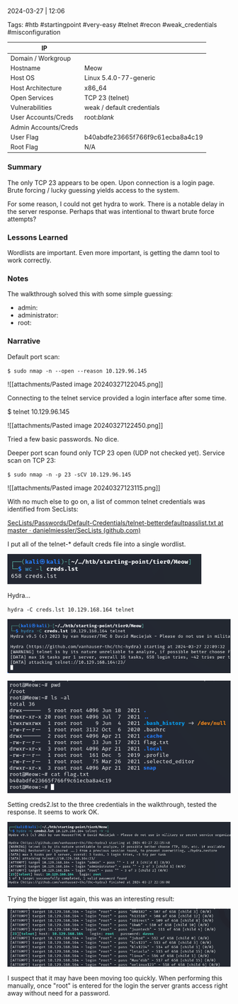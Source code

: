 2024-03-27 | 12:06

Tags: #htb #startingpoint #very-easy #telnet #recon #weak_credentials #misconfiguration



| IP                   |                                  |
| -------------------- | -------------------------------- |
| Domain / Workgroup   |                                  |
| Hostname             | Meow                             |
| Host OS              | Linux 5.4.0-77-generic           |
| Host Architecture    | x86_64                           |
| Open Services        | TCP 23 (telnet)                  |
| Vulnerabilities      | weak / default credentials       |
| User Accounts/Creds  | root:$blank$                     |
| Admin Accounts/Creds |                                  |
| User Flag            | b40abdfe23665f766f9c61ecba8a4c19 |
| Root Flag            | N/A                              |

### Summary
The only TCP 23 appears to be open. Upon connection is a login page. Brute forcing / lucky guessing yields access to the system.

For some reason, I could not get hydra to work. There is a notable delay in the server response. Perhaps that was intentional to thwart brute force attempts?

### Lessons Learned
Wordlists are important. Even more important, is getting the damn tool to work correctly.

### Notes
The walkthrough solved this with some simple guessing:
* admin:
* administrator:
* root:

### Narrative
Default port scan:

`$ sudo nmap -n --open --reason 10.129.96.145`

![[attachments/Pasted image 20240327122045.png]]

Connecting to the telnet service provided a login interface after some time.

$ telnet 10.129.96.145

![[attachments/Pasted image 20240327122450.png]]

Tried a few basic passwords. No dice.

Deeper port scan found only TCP 23 open (UDP not checked yet). Service scan on TCP 23:

`$ sudo nmap -n -p 23 -sCV 10.129.96.145`

![[attachments/Pasted image 20240327123115.png]]

With no much else to go on, a list of common telnet credentials was identified from SecLists:

[SecLists/Passwords/Default-Credentials/telnet-betterdefaultpasslist.txt at master · danielmiessler/SecLists (github.com)](https://github.com/danielmiessler/SecLists/blob/master/Passwords/Default-Credentials/telnet-betterdefaultpasslist.txt)

I put all of the telnet-* default creds file into a single wordlist.

![](attachments/Pasted%20image%2020240327220802.png)

Hydra...

`hydra -C creds.lst 10.129.168.164 telnet`

![](attachments/Pasted%20image%2020240327220958.png)



![](attachments/Pasted%20image%2020240327223044.png)

Setting creds2.lst to the three credentials in the walkthrough, tested the response. It seems to work OK.

![](attachments/Pasted%20image%2020240327223701.png)

Trying the bigger list again, this was an interesting result:

![](attachments/Pasted%20image%2020240327224004.png)

I suspect that it may have been moving too quickly. When performing this manually, once "root" is entered for the login the server grants access right away without need for a password.